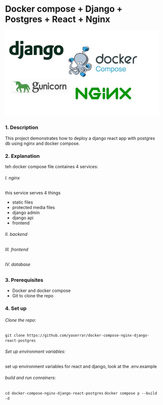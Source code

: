# Docker compose + Django + Postgres + React + Nginx

![docker](./img.jpg)

### 1. Description

This project demonstrates how to deploy a django react app with postgres db using nginx and docker compose.

### 2. Explanation

teh docker compose file containes 4 services:

###### I. nginx

this service serves 4 things

- static files
- protected media files
- django admin
- django api
- frontend

###### II. backend

###### III. frontend

###### IV. database

### 3. Prerequisites

- Docker and docker compose
- Git to clone the repo

### 4. Set up

###### Clone the repo:

`git clone https://github.com/yaserrar/docker-compose-nginx-django-react-postgres`

###### Set up environment variables:

set up environment variables for react and django, look at the .env.example

###### build and run conrainers:

`cd docker-compose-nginx-django-react-postgres`
`docker compose p --build -d`
